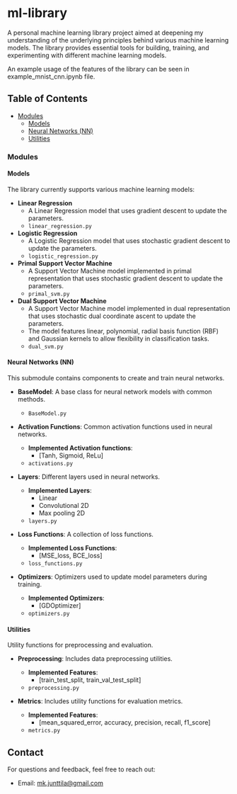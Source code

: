 # ml-library

A personal machine learning library project aimed at deepening my understanding of the underlying principles behind various machine learning models. The library provides essential tools for building, training, and experimenting with different machine learning models.

An example usage of the features of the library can be seen in example_mnist_cnn.ipynb file.

## Table of Contents

- [Modules](#modules)
  - [Models](#models)
  - [Neural Networks (NN)](#neural-networks-nn)
  - [Utilities](#utilities)

### Modules

#### Models

The library currently supports various machine learning models:

- **Linear Regression**
  - A Linear Regression model that uses gradient descent to update the parameters.
  - `linear_regression.py`
- **Logistic Regression**
  - A Logistic Regression model that uses stochastic gradient descent to update the parameters.
  - `logistic_regression.py`
- **Primal Support Vector Machine**
  - A Support Vector Machine model implemented in primal representation that uses stochastic gradient descent to update the parameters.
  - `primal_svm.py`
- **Dual Support Vector Machine**
  - A Support Vector Machine model implemented in dual representation that uses stochastic dual coordinate ascent to update the parameters.
  - The model features linear, polynomial, radial basis function (RBF) and Gaussian kernels to allow flexibility in classification tasks.
  - `dual_svm.py`

#### Neural Networks (NN)

This submodule contains components to create and train neural networks.

- **BaseModel**: A base class for neural network models with common methods.
  - `BaseModel.py`

- **Activation Functions**: Common activation functions used in neural networks.
  - **Implemented Activation functions**:
    - [Tanh, Sigmoid, ReLu]
  - `activations.py`

- **Layers**: Different layers used in neural networks.
  - **Implemented Layers**:
    - Linear
    - Convolutional 2D
    - Max pooling 2D
  - `layers.py`

- **Loss Functions**: A collection of loss functions.

  - **Implemented Loss Functions**:
    - [MSE_loss, BCE_loss]
  - `loss_functions.py`

- **Optimizers**: Optimizers used to update model parameters during training.
  - **Implemented Optimizers**:
    - [GDOptimizer]
  - `optimizers.py`

#### Utilities

Utility functions for preprocessing and evaluation.

- **Preprocessing**: Includes data preprocessing utilities.
  - **Implemented Features**:
    - [train_test_split, train_val_test_split]
  - `preprocessing.py`

- **Metrics**: Includes utility functions for evaluation metrics.
  - **Implemented Features**:
    - [mean_squared_error, accuracy, precision, recall, f1_score]
  - `metrics.py`
 
## Contact

For questions and feedback, feel free to reach out:

- Email: mk.junttila@gmail.com
